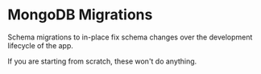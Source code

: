 ﻿# MongoDB Migrations

Schema migrations to in-place fix schema changes over the development lifecycle of the app.

If you are starting from scratch, these won't do anything.
